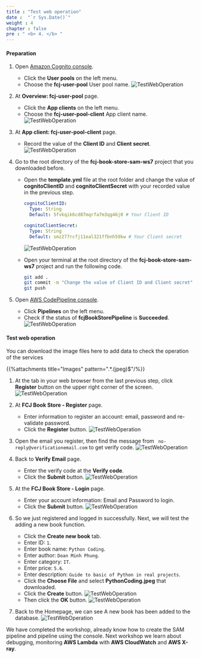 ```yaml
---
title : "Test web operation"
date :  "`r Sys.Date()`" 
weight : 4
chapter : false
pre : " <b> 4. </b> "
---
```


#### Preparation

1. Open [Amazon Cognito console](https://us-east-1.console.aws.amazon.com/cognito/v2/home?region=us-east-1).
    - Click the **User pools** on the left menu.
    - Choose the **fcj-user-pool** User pool name.
      ![TestWebOperation](https://chaunguyen3rd.github.io/000084-Book-store-CI-CD-with-Code-Pipeline/images/temp/1/57.png?width=90pc)

2. At **Overview: fcj-user-pool** page.
    - Click the **App clients** on the left menu.
    - Choose the **fcj-user-pool-client** App client name.
      ![TestWebOperation](https://chaunguyen3rd.github.io/000084-Book-store-CI-CD-with-Code-Pipeline/images/temp/1/58.png?width=90pc)

3. At **App client: fcj-user-pool-client** page.
    - Record the value of the **Client ID** and **Client secret**.
      ![TestWebOperation](https://chaunguyen3rd.github.io/000084-Book-store-CI-CD-with-Code-Pipeline/images/temp/1/59.png?width=90pc)

4. Go to the root directory of the **fcj-book-store-sam-ws7** project that you downloaded before.
    - Open the **template.yml** file at the root folder and change the value of **cognitoClientID** and **cognitoClientSecret** with your recorded value in the previous step.

      ```yml
      cognitoClientID:
        Type: String
        Default: 5fvkqik6cd87mqrfa7m3qg46j0 # Your Client ID

      cognitoClientSecret:
        Type: String
        Default: smz277rcfj11eal321ffbnh59kw # Your Client secret
      ```

      ![TestWebOperation](https://chaunguyen3rd.github.io/000084-Book-store-CI-CD-with-Code-Pipeline/images/temp/1/60.png?width=90pc)

    - Open your terminal at the root directory of the **fcj-book-store-sam-ws7** project and run the following code.

      ```bash
      git add .
      git commit -m "Change the value of Client ID and Client secret"
      git push
      ```

5. Open [AWS CodePipeline console](https://us-east-1.console.aws.amazon.com/codesuite/codepipeline/start?region=us-east-1).
    - Click **Pipelines** on the left menu.
    - Check if the status of **fcjBookStorePipeline** is **Succeeded**.
      ![TestWebOperation](https://chaunguyen3rd.github.io/000084-Book-store-CI-CD-with-Code-Pipeline/images/temp/1/61.png?width=90pc)

#### Test web operation

You can download the image files here to add data to check the operation of the services

{{%attachments title="Images" pattern=".*\.(jpeg)$"/%}}

1. At the tab in your web browser from the last previous step, click **Register** button on the upper right corner of the screen.
    ![TestWebOperation](https://chaunguyen3rd.github.io/000084-Book-store-CI-CD-with-Code-Pipeline/images/temp/1/55.png?width=90pc)

2. At **FCJ Book Store - Register** page.
    - Enter information to register an account: email, password and re-validate password.
    - Click the **Register** button.
      ![TestWebOperation](https://chaunguyen3rd.github.io/000084-Book-store-CI-CD-with-Code-Pipeline/images/temp/1/56.png?width=90pc)

3. Open the email you register, then find the message from `
no-reply@verificationemail.com` to get verify code.
    ![TestWebOperation](https://chaunguyen3rd.github.io/000084-Book-store-CI-CD-with-Code-Pipeline/images/temp/1/62.png?width=90pc)

4. Back to **Verify Email** page.
    - Enter the verify code at the **Verify code**.
    - Click the **Submit** button.
      ![TestWebOperation](https://chaunguyen3rd.github.io/000084-Book-store-CI-CD-with-Code-Pipeline/images/temp/1/63.png?width=90pc)

5. At the **FCJ Book Store - Login** page.
    - Enter your account information: Email and Password to login.
    - Click the **Submit** button.
      ![TestWebOperation](https://chaunguyen3rd.github.io/000084-Book-store-CI-CD-with-Code-Pipeline/images/temp/1/64.png?width=90pc)

6. So we just registered and logged in successfully. Next, we will test the adding a new book function.
    - Click the **Create new book** tab.
    - Enter ID: `1`.
    - Enter book name: `Python Coding`.
    - Enter author: `Doan Minh Phung`.
    - Enter category: `IT`.
    - Enter price: `5.6`.
    - Enter description: `Guide to basic of Python in real projects`.
    - Click the **Choose File** and select **PythonCoding.jpeg** that downloaded.
    - Click the **Create** button.
      ![TestWebOperation](https://chaunguyen3rd.github.io/000084-Book-store-CI-CD-with-Code-Pipeline/images/temp/1/65.png?width=90pc)
    - Then click the **OK** button.
      ![TestWebOperation](https://chaunguyen3rd.github.io/000084-Book-store-CI-CD-with-Code-Pipeline/images/temp/1/66.png?width=90pc)

7. Back to the Homepage, we can see A new book has been added to the database.
    ![TestWebOperation](https://chaunguyen3rd.github.io/000084-Book-store-CI-CD-with-Code-Pipeline/images/temp/1/67.png?width=90pc)

We have completed the workshop, already know how to create the SAM pipeline and pipeline using the console. Next workshop we learn about debugging, monitoring **AWS Lambda** with **AWS CloudWatch** and **AWS X-ray**.
